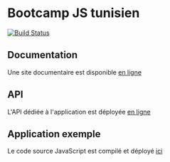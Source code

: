 # Bootcamp JS tunisien

[![Build Status](https://travis-ci.org/InseeFrLab/BootcampJS-JS.svg?branch=master)](https://travis-ci.org/InseeFrLab/BootcampJS-JS)

## Documentation

Une site documentaire est disponible [en ligne](TODO)

## API

L'API dédiée à l'application est déployée [en ligne](https://demo.levitt.fr)

## Application exemple

Le code source JavaScript est compilé et déployé [ici](TODO)
